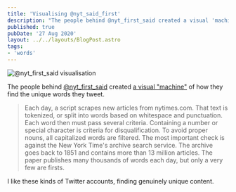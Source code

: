 ```yaml
---
title: 'Visualising @nyt_said_first'
description: "The people behind @nyt_first_said created a visual 'machine' of how they find the unique words they tweet."
published: true
pubDate: '27 Aug 2020'
layout: ../../layouts/BlogPost.astro
tags:
- 'words'
---
```


![@nyt_first_said visualisation](/images/Screenshot%202020-08-27%20at%2014.58.33.png)

The people behind [@nyt_first_said](https://twitter.com/NYT_first_said) created [a visual "machine"](https://maxbittker.github.io/clear-pipes/) of how they find the unique words they tweet.

>Each day, a script scrapes new articles from nytimes.com. That text is tokenized, or split into words based on whitespace and punctuation.
>Each word then must pass several criteria. Containing a number or special character is criteria for disqualification. To avoid proper nouns, all capitalized words are filtered.
>The most important check is against the New York Time's archive search service. The archive goes back to 1851 and contains more than 13 million articles.
>The paper publishes many thousands of words each day, but only a very few are firsts.

I like these kinds of Twitter accounts, finding genuinely unique content.